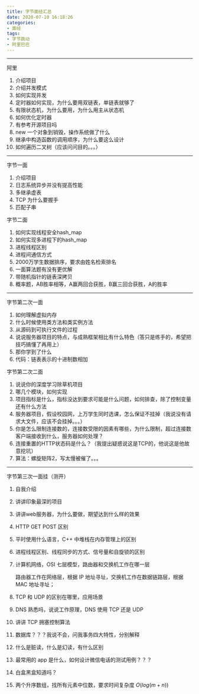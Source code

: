 ```yaml
---
title: 字节面经汇总
date: 2020-07-10 16:18:26
categories:
- 面经
tags:
- 字节跳动
- 阿里巴巴
---
```


---



阿里

1. 介绍项目
2. 介绍并发模式
3. 如何实现并发
4. 定时器如何实现，为什么要用双链表，单链表就够了
5. 有限状态机，为什么要用，为什么用主从状态机
6. 如何优化定时器
7. 有参考开源项目吗
8. new 一个对象到销毁，操作系统做了什么
9. 继承中构造函数的调用顺序，为什么要这么设计
10. 如何遍历二叉树（应该问问目的。。。）

---

字节一面

1. 介绍项目
2. 日志系统异步并没有提高性能
3. 多继承虚表
4. TCP 为什么要握手
5. 匹配子串

字节二面

1. 如何实现线程安全hash_map
2. 如何实现多进程下的hash_map 
3. 进程线程区别
4. 进程间通信方式
5. 2000万学生数据排序，要求由姓名检索排名
6. 一面算法题有没有更优解
7. 带随机指针的链表深拷贝
8. 概率题，AB胜率相等，A赢两回合获胜，B赢三回合获胜，A的胜率

---



字节第二次一面

1. 如何理解虚拟内存
2. 什么时候使用类方法和类实例方法
3. 从源码到可执行文件的过程
4. 说说服务器项目的特点，与成熟框架相比有什么特色（答只是练手的，希望把技巧搞懂了再用上）
5. 那你学到了什么
6. 代码：链表表示的十进制数相加

字节第二次二面

1. 说说你的深度学习除草机项目
2. 哪几个模块，如何实现
3. 项目指标是什么，指标没达到要求可能是什么问题，如何排查，除了控制变量还有什么方法
4. 服务器项目，假设校园网，上万学生同时选课，怎么保证不挂掉（我说没有请求大文件，应该不会挂掉。。。）
5. 你是怎么限制连接数的，连接数受限的因素有哪些，为什么限制，超过连接数客户端接收到什么，服务器如何处理？
6. 连接重置的HTTP状态码是什么？（我提出疑惑说这是TCP的，他说这是他故意挖坑）
7. 算法：螺旋矩阵2，写太慢被催了。。。

---

字节第三次一面挂（测开）

1. 自我介绍

2. 讲讲印象最深的项目

3. 讲讲web服务器，为什么要做，期望达到什么样的效果

4. HTTP GET POST 区别

5. 平时使用什么语言，C++ 中堆栈在内存管理上的区别

6. 进程线程区别、线程同步的方式、信号量和自旋锁的区别

7. 计算机网络，OSI 七层模型，路由器和交换机工作在哪一层

   路由器工作在网络层，根据 IP 地址寻址，交换机工作在数据链路层，根据 MAC 地址寻址；

8. TCP 和 UDP 的区别在哪里，应用场景

9. DNS 熟悉吗，说说工作原理，DNS 使用 TCP 还是 UDP

10. 讲讲 TCP 拥塞控制算法

11. 数据库？？？我说不会，问我事务四大特性，分别解释

12. 什么是脏读，什么是幻读，有什么区别

13. 最常用的 app 是什么，如何设计微信电话的测试用例？？？

14. 白盒黑盒知道吗？

15. 两个升序数组，找所有元素中位数，要求时间复杂度 $O(log(m + n))$


